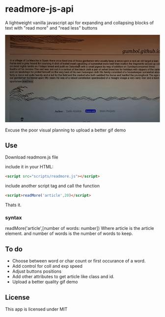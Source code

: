 # readmore-js-api

A lightweight vanilla javascript api for expanding and collapsing blocks of text with "read more" and "read less" buttons

![demo gif](https://github.com/gumbol/Read-more.js/blob/main/readmore-demo.gif)

Excuse the poor visual planning to upload a better gif demo


## Use

Download readmore.js file

include it in your HTML:
```html
<script src="scripts/readmore.js"></script>
```
include another script tag and call the function
```html
<script>readMore('article',20)</script>
```
Thats it.

### syntax
readMore('article',[number of words: number])
Where article is the article element. and number of words is the number of words to keep.

## To do

- Choose between word or char count or first occurance of a word.
- Add control for coll and exp speed
- Adjust buttons positions
- Add other attributes to get article like class and id.
- Upload a better quality gif demo

## License
This app is licensed under MIT
